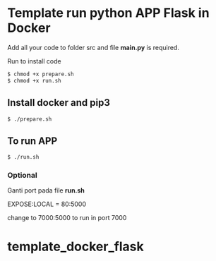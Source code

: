 # Template run python APP Flask in Docker

Add all your code to folder src and file **main.py** is required.


Run to install code

```bash
$ chmod +x prepare.sh
$ chmod +x run.sh
```

## Install docker and pip3

```bash
$ ./prepare.sh
```

## To run APP

```bash
$ ./run.sh
```

### Optional

Ganti port pada file **run.sh** 

EXPOSE:LOCAL = 80:5000

change to 7000:5000 to run in port 7000
# template_docker_flask
